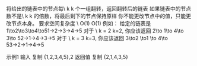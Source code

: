 将给出的链表中的节点每\ k k 个一组翻转，返回翻转后的链表
如果链表中的节点数不是\ k k 的倍数，将最后剩下的节点保持原样
你不能更改节点中的值，只能更改节点本身。
要求空间复杂度 \ O(1) O(1)
例如：
给定的链表是1\to2\to3\to4\to51→2→3→4→5
对于 \ k = 2 k=2, 你应该返回 2\to 1\to 4\to 3\to 52→1→4→3→5
对于 \ k = 3 k=3, 你应该返回 3\to2 \to1 \to 4\to 53→2→1→4→5

示例1
输入
复制
{1,2,3,4,5},2
返回值
复制
{2,1,4,3,5}